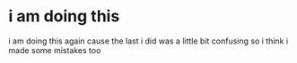 # i am doing this
i am doing this again cause the last i did was a little bit confusing so i think i made some mistakes too
